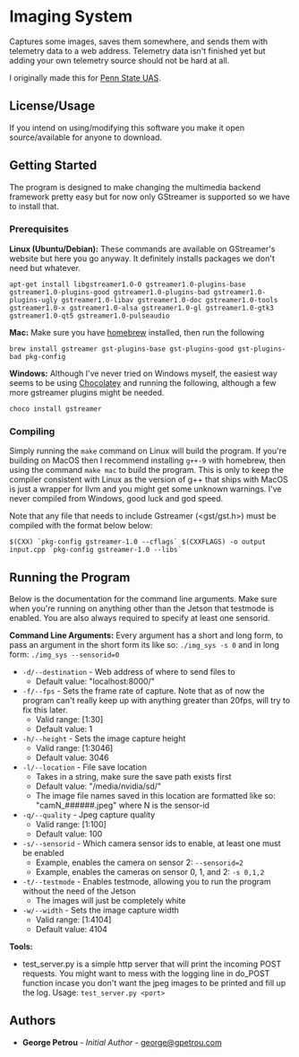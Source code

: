 
# Imaging System

Captures some images, saves them somewhere, and sends them with telemetry data to a web address. Telemetry data isn't finished yet but adding your own telemetry source should not be hard at all.

I originally made this for [Penn State UAS](https://uas.engr.psu.edu).

## License/Usage

If you intend on using/modifying this software you make it open source/available for anyone to download.

## Getting Started

The program is designed to make changing the multimedia backend framework pretty easy but for now only GStreamer is supported so we have to install that.

### Prerequisites

**Linux (Ubuntu/Debian):** These commands are available on GStreamer's website but here you go anyway. It definitely installs packages we don't need but whatever.
```
apt-get install libgstreamer1.0-0 gstreamer1.0-plugins-base gstreamer1.0-plugins-good gstreamer1.0-plugins-bad gstreamer1.0-plugins-ugly gstreamer1.0-libav gstreamer1.0-doc gstreamer1.0-tools gstreamer1.0-x gstreamer1.0-alsa gstreamer1.0-gl gstreamer1.0-gtk3 gstreamer1.0-qt5 gstreamer1.0-pulseaudio
```
**Mac:** Make sure you have [homebrew](https://brew.sh) installed, then run the following
```
brew install gstreamer gst-plugins-base gst-plugins-good gst-plugins-bad pkg-config
```
**Windows:** Although I've never tried on Windows myself, the easiest way seems to be using [Chocolatey](https://chocolatey.org) and running the following, although a few more gstreamer plugins might be needed.
```
choco install gstreamer
```

### Compiling

Simply running the `make` command on Linux will build the program. If you're building on MacOS then I recommend installing `g++-9` with homebrew, then using the command `make mac` to build the program. This is only to keep the compiler consistent with Linux as the version of g++ that ships with MacOS is just a wrapper for llvm and you might get some unknown warnings. I've never compiled from Windows, good luck and god speed.

Note that any file that needs to include Gstreamer (<gst/gst.h>) must be compiled with the format below below:
```
$(CXX) `pkg-config gstreamer-1.0 --cflags` $(CXXFLAGS) -o output input.cpp `pkg-config gstreamer-1.0 --libs`
```

## Running the Program

Below is the documentation for the command line arguments. Make sure when you're running on anything other than the Jetson that testmode is enabled. You are also always required to specify at least one sensorid.

**Command Line Arguments:**
Every argument has a short and long form, to pass an argument in the short form its like so: `./img_sys -s 0` and in long form: `./img_sys --sensorid=0`

- `-d/--destination` - Web address of where to send files to
	- Default value: "localhost:8000/"
- `-f/--fps` - Sets the frame rate of capture. Note that as of now the program can't really keep up with anything greater than 20fps, will try to fix this later.
	- Valid range: [1:30]
	- Default value: 1
- `-h/--height` - Sets the image capture height
	- Valid range: [1:3046]
	- Default value: 3046
- `-l/--location` - File save location
	- Takes in a string, make sure the save path exists first
	- Default value: "/media/nvidia/sd/"
	- The image file names saved in this location are formatted like so: "camN_######.jpeg" where N is the sensor-id
- `-q/--quality` - Jpeg capture quality
	- Valid range: [1:100]
	- Default value: 100
- `-s/--sensorid` - Which camera sensor ids to enable, at least one must be enabled
	- Example, enables the camera on sensor 2: `--sensorid=2`
	- Example, enables the cameras on sensor 0, 1, and 2: `-s 0,1,2`
- `-t/--testmode` - Enables testmode, allowing you to run the program without the need of the Jetson
	- The images will just be completely white
 - `-w/--width` - Sets the image capture width
	 - Valid range: [1:4104]
	 - Default value: 4104

**Tools:**

 - test_server.py is a simple http server that will print the incoming POST requests. You might want to mess with the logging line in do_POST function incase you don't want the jpeg images to be printed and fill up the log. Usage: `test_server.py <port>`

## Authors

* **George Petrou** - *Initial Author* - george@gpetrou.com
